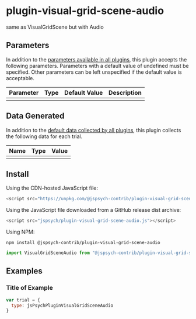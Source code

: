 # plugin-visual-grid-scene-audio

same as VisualGridScene but with Audio

## Parameters

In addition to the [parameters available in all plugins](https://www.jspsych.org/latest/overview/plugins#parameters-available-in-all-plugins), this plugin accepts the following parameters. Parameters with a default value of undefined must be specified. Other parameters can be left unspecified if the default value is acceptable.

| Parameter           | Type             | Default Value      | Description                              |
| ------------------- | ---------------- | ------------------ | ---------------------------------------- |
|                     |                  |                    |                                          |

## Data Generated

In addition to the [default data collected by all plugins](https://www.jspsych.org/latest/overview/plugins#data-collected-by-all-plugins), this plugin collects the following data for each trial.

| Name      | Type    | Value                                    |
| --------- | ------- | ---------------------------------------- |
|           |         |                                          |

## Install

Using the CDN-hosted JavaScript file:

```js
<script src="https://unpkg.com/@jspsych-contrib/plugin-visual-grid-scene-audio"></script>
```

Using the JavaScript file downloaded from a GitHub release dist archive:

```js
<script src="jspsych/plugin-visual-grid-scene-audio.js"></script>
```

Using NPM:

```
npm install @jspsych-contrib/plugin-visual-grid-scene-audio
```

```js
import VisualGridSceneAudio from "@jspsych-contrib/plugin-visual-grid-scene-audio";
```


## Examples

### Title of Example

```javascript
var trial = {
  type: jsPsychPluginVisualGridSceneAudio
}
```
